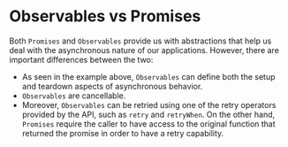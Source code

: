# Observables vs Promises

Both `Promises` and `Observables` provide us with abstractions that help us deal with the asynchronous nature of our applications. However, there are important differences between the two:

* As seen in the example above, `Observables` can define both the setup and teardown aspects of asynchronous behavior.
* `Observables` are cancellable.
* Moreover, `Observables` can be retried using one of the retry operators provided by the API, such as `retry` and `retryWhen`. On the other hand, `Promises` require the caller to have access to the original function that returned the promise in order to have a retry capability.

